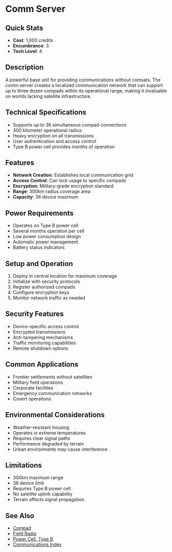 # Comm Server

## Quick Stats
- **Cost**: 1,000 credits
- **Encumbrance**: 3
- **Tech Level**: 4

## Description
A powerful base unit for providing communications without comsats. The comm server creates a localized communication network that can support up to three dozen compads within its operational range, making it invaluable on worlds lacking satellite infrastructure.

## Technical Specifications
- Supports up to 36 simultaneous compad connections
- 300 kilometer operational radius
- Heavy encryption on all transmissions
- User authentication and access control
- Type B power cell provides months of operation

## Features
- **Network Creation**: Establishes local communication grid
- **Access Control**: Can lock usage to specific compads
- **Encryption**: Military-grade encryption standard
- **Range**: 300km radius coverage area
- **Capacity**: 36 device maximum

## Power Requirements
- Operates on Type B power cell
- Several months operation per cell
- Low power consumption design
- Automatic power management
- Battery status indicators

## Setup and Operation
1. Deploy in central location for maximum coverage
2. Initialize with security protocols
3. Register authorized compads
4. Configure encryption keys
5. Monitor network traffic as needed

## Security Features
- Device-specific access control
- Encrypted transmissions
- Anti-tampering mechanisms
- Traffic monitoring capabilities
- Remote shutdown options

## Common Applications
- Frontier settlements without satellites
- Military field operations
- Corporate facilities
- Emergency communication networks
- Covert operations

## Environmental Considerations
- Weather-resistant housing
- Operates in extreme temperatures
- Requires clear signal paths
- Performance degraded by terrain
- Urban environments may cause interference

## Limitations
- 300km maximum range
- 36 device limit
- Requires Type B power cell
- No satellite uplink capability
- Terrain affects signal propagation

## See Also
- [Compad](compad.md)
- [Field Radio](field-radio.md)
- [Power Cell, Type B](../ammo-power/power-cell-type-b.md)
- [Communications Index](../communications/)